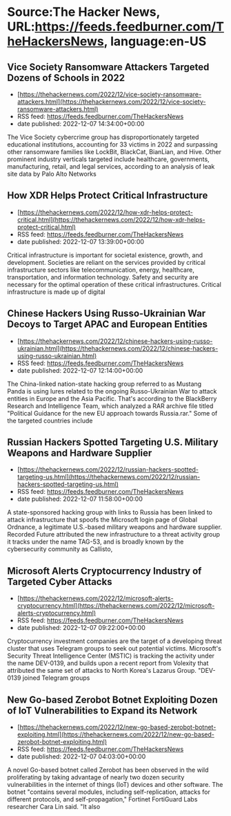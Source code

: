 # Source:The Hacker News, URL:https://feeds.feedburner.com/TheHackersNews, language:en-US

## Vice Society Ransomware Attackers Targeted Dozens of Schools in 2022
 - [https://thehackernews.com/2022/12/vice-society-ransomware-attackers.html](https://thehackernews.com/2022/12/vice-society-ransomware-attackers.html)
 - RSS feed: https://feeds.feedburner.com/TheHackersNews
 - date published: 2022-12-07 14:34:00+00:00

The Vice Society cybercrime group has disproportionately targeted educational institutions, accounting for 33 victims in 2022 and surpassing other ransomware families like LockBit, BlackCat, BianLian, and Hive.
Other prominent industry verticals targeted include healthcare, governments, manufacturing, retail, and legal services, according to an analysis of leak site data by Palo Alto Networks

## How XDR Helps Protect Critical Infrastructure
 - [https://thehackernews.com/2022/12/how-xdr-helps-protect-critical.html](https://thehackernews.com/2022/12/how-xdr-helps-protect-critical.html)
 - RSS feed: https://feeds.feedburner.com/TheHackersNews
 - date published: 2022-12-07 13:39:00+00:00

Critical infrastructure is important for societal existence, growth, and development. Societies are reliant on the services provided by critical infrastructure sectors like telecommunication, energy, healthcare, transportation, and information technology. Safety and security are necessary for the optimal operation of these critical infrastructures. Critical infrastructure is made up of digital

## Chinese Hackers Using Russo-Ukrainian War Decoys to Target APAC and European Entities
 - [https://thehackernews.com/2022/12/chinese-hackers-using-russo-ukrainian.html](https://thehackernews.com/2022/12/chinese-hackers-using-russo-ukrainian.html)
 - RSS feed: https://feeds.feedburner.com/TheHackersNews
 - date published: 2022-12-07 12:14:00+00:00

The China-linked nation-state hacking group referred to as Mustang Panda is using lures related to the ongoing Russo-Ukrainian War to attack entities in Europe and the Asia Pacific.
That's according to the BlackBerry Research and Intelligence Team, which analyzed a RAR archive file titled "Political Guidance for the new EU approach towards Russia.rar." Some of the targeted countries include

## Russian Hackers Spotted Targeting U.S. Military Weapons and Hardware Supplier
 - [https://thehackernews.com/2022/12/russian-hackers-spotted-targeting-us.html](https://thehackernews.com/2022/12/russian-hackers-spotted-targeting-us.html)
 - RSS feed: https://feeds.feedburner.com/TheHackersNews
 - date published: 2022-12-07 11:58:00+00:00

A state-sponsored hacking group with links to Russia has been linked to attack infrastructure that spoofs the Microsoft login page of Global Ordnance, a legitimate U.S.-based military weapons and hardware supplier.
Recorded Future attributed the new infrastructure to a threat activity group it tracks under the name TAG-53, and is broadly known by the cybersecurity community as Callisto,

## Microsoft Alerts Cryptocurrency Industry of Targeted Cyber Attacks
 - [https://thehackernews.com/2022/12/microsoft-alerts-cryptocurrency.html](https://thehackernews.com/2022/12/microsoft-alerts-cryptocurrency.html)
 - RSS feed: https://feeds.feedburner.com/TheHackersNews
 - date published: 2022-12-07 09:22:00+00:00

Cryptocurrency investment companies are the target of a developing threat cluster that uses Telegram groups to seek out potential victims.
Microsoft's Security Threat Intelligence Center (MSTIC) is tracking the activity under the name DEV-0139, and builds upon a recent report from Volexity that attributed the same set of attacks to North Korea's Lazarus Group.
"DEV-0139 joined Telegram groups

## New Go-based Zerobot Botnet Exploiting Dozen of IoT Vulnerabilities to Expand its Network
 - [https://thehackernews.com/2022/12/new-go-based-zerobot-botnet-exploiting.html](https://thehackernews.com/2022/12/new-go-based-zerobot-botnet-exploiting.html)
 - RSS feed: https://feeds.feedburner.com/TheHackersNews
 - date published: 2022-12-07 04:03:00+00:00

A novel Go-based botnet called Zerobot has been observed in the wild proliferating by taking advantage of nearly two dozen security vulnerabilities in the internet of things (IoT) devices and other software.
The botnet "contains several modules, including self-replication, attacks for different protocols, and self-propagation," Fortinet FortiGuard Labs researcher Cara Lin said. "It also

